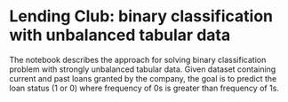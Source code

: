 # Lending Club: binary classification with unbalanced tabular data

The notebook describes the approach for solving binary classification problem with strongly unbalanced tabular data. Given dataset containing current and past loans granted by the company, the goal is to predict the loan status (1 or 0) where frequency of 0s is greater than frequency of 1s.

